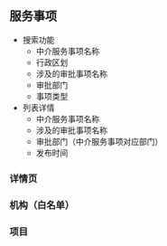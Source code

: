 ## 服务事项
* 搜索功能
  + 中介服务事项名称
  + 行政区划
  + 涉及的审批事项名称
  + 审批部门
  + 事项类型
* 列表详情
  * 中介服务事项名称
  + 涉及的审批事项名称
  + 审批部门（中介服务事项对应部门）
  + 发布时间
### 详情页

### 机构（白名单）
### 项目
